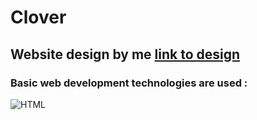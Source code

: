 # Clover
## Website design by me [link to design](https://www.figma.com/file/ciT9Cj80qF4I9MdbHQJVha/Clover?node-id=0%3A1&t=ivk1S0lCFlVJdwDX-0)
### Basic web development technologies are used :
![HTML](https://img.shields.io/badge/-HTML-090909?style=for-the-badge&logo=HTML&logoColor=47C5FB)

